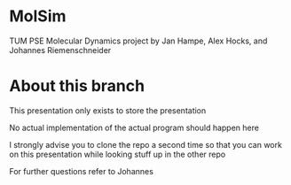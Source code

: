 MolSim
===

TUM PSE Molecular Dynamics project by Jan Hampe, Alex Hocks, and Johannes Riemenschneider

<h1> About this branch </h1>

This presentation only exists to store the presentation

No actual implementation of the actual program should happen here

I strongly advise you to clone the repo a second time so that you can work on this presentation while looking stuff up in the other repo

For further questions refer to Johannes
